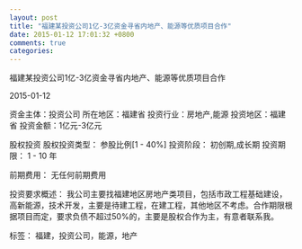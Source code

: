 ```yaml
---
layout: post
title: "福建某投资公司1亿-3亿资金寻省内地产、能源等优质项目合作"
date: 2015-01-12 17:01:32 +0800
comments: true
categories: 
---
```

福建某投资公司1亿-3亿资金寻省内地产、能源等优质项目合作



2015-01-12

资金主体：投资公司
所在地区：福建省
投资行业：房地产,能源
投资地区：福建省
投资金额：1亿元-3亿元

股权投资
股权投资类型：
                            参股比例[1 - 40%] 
                                                                                投资阶段：
                            初创期,成长期 
                                                                                                                                        投资期限：
                            1 - 10 年

前期费用：
无任何前期费用

投资要求概述：
我公司主要找福建地区房地产类项目，包括市政工程基础建设，高新能源，技术开发，主要是待建工程，在建工程，其他地区不考虑。合作期限根据项目而定，要求负债不超过50%的，主要是股权合作为主，有意者联系我。

标签：
福建，投资公司，能源，地产

